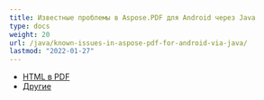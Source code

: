 ```yaml
---
title: Известные проблемы в Aspose.PDF для Android через Java
type: docs
weight: 20
url: /java/known-issues-in-aspose-pdf-for-android-via-java/
lastmod: "2022-01-27"
---
```


- [HTML в PDF](/pdf/java/html-to-pdf/)
- [Другие](/pdf/java/others/)